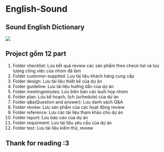 ﻿#                           __English-Sound__
##                     Sound English Dictionary
![](http://www.hccfindiana.org/wp-content/uploads/2012/03/dictionary-project-logo-160510.png)
## Project gồm 12 part
1. Folder checklist: Lưu kết quả review các sản phẩm theo check list và lưu lượng công việc của nhóm đã làm
2. Folder customer-supplied: Lưu tài liệu khách hàng cung cấp
3. Folder design: Lưu tài liệu thiết kế của dự án
4. Folder guideline: Lưu tài liệu hướng dẫn của dự án
5. Folder meetingminutes: Lưu biên bản các buổi họp nhóm
6. Folder plan: Lưu kế hoạch, lịch (schedule) của dự án
7. Folder q&a(Question and answer): Lưu danh sách Q&A
8. Folder review: Lưu sản phẩm của các hoạt động review
9. Folder reference: Lưu các tài liệu tham khảo cho dự án
10. Folder report: Lưu báo cáo của dự án
11. Folder requirment: Lưu tài liệu yêu cầu của dự án
12. Folder test: Lưu tài liệu kiểm thử, review

## Thank for reading :3

